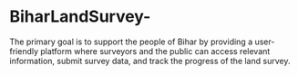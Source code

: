# BiharLandSurvey-
The primary goal is to support the people of Bihar by providing a user-friendly platform where surveyors and the public can access relevant information, submit survey data, and track the progress of the land survey.
